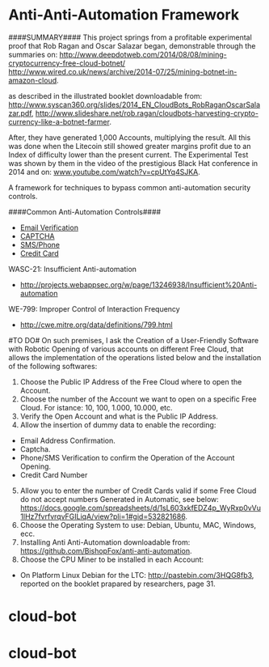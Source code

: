 Anti-Anti-Automation Framework
====================
####SUMMARY####
This project springs from a profitable experimental proof that Rob Ragan and Oscar Salazar began, demonstrable through the summaries on:
http://www.deepdotweb.com/2014/08/08/mining-cryptocurrency-free-cloud-botnet/
http://www.wired.co.uk/news/archive/2014-07/25/mining-botnet-in-amazon-cloud.

as described in the illustrated booklet downloadable from:
http://www.syscan360.org/slides/2014_EN_CloudBots_RobRaganOscarSalazar.pdf,
http://www.slideshare.net/rob.ragan/cloudbots-harvesting-crypto-currency-like-a-botnet-farmer.

After, they have generated 1,000 Accounts, multiplying the result. All this was done when the Litecoin still showed greater margins profit due to an Index of difficulty lower than the present current. The Experimental Test was shown by them in the video of the prestigious Black Hat conference in 2014 and on:
www.youtube.com/watch?v=cpUtYq4SJKA.

A framework for techniques to bypass common anti-automation security controls. 

####Common Anti-Automation Controls####
- <a href="https://docs.google.com/spreadsheets/d/1sL603xkfEDZ4p_WyRxp0vVu1lHz7fvrfvrqvFGILiqA/view?pli=1#gid=966295351">Email Verification</a>
- <a href="https://docs.google.com/spreadsheets/d/1sL603xkfEDZ4p_WyRxp0vVu1lHz7fvrfvrqvFGILiqA/view#gid=103206051">CAPTCHA</a>
- <a href="https://docs.google.com/spreadsheets/d/1sL603xkfEDZ4p_WyRxp0vVu1lHz7fvrfvrqvFGILiqA/view?pli=1#gid=1796857230">SMS/Phone</a>
- <a href="https://docs.google.com/spreadsheets/d/1sL603xkfEDZ4p_WyRxp0vVu1lHz7fvrfvrqvFGILiqA/view#gid=532821686">Credit Card</a>


WASC-21: Insufficient Anti-automation
- http://projects.webappsec.org/w/page/13246938/Insufficient%20Anti-automation

WE-799: Improper Control of Interaction Frequency
- http://cwe.mitre.org/data/definitions/799.html


#TO DO#
On such premises, I ask the Creation of a User-Friendly Software with Robotic Opening of various accounts on different Free Cloud, that allows the implementation of the operations listed below and the installation of the following softwares:

1. Choose the Public IP Address of the Free Cloud where to open the Account.
2. Choose the number of the Account we want to open on a specific Free Cloud. For istance: 10, 100, 1.000, 10.000, etc.
3. Verify the Open Account and what is the Public IP Address.
4. Allow the insertion of dummy data to enable the recording:
- Email Address Confirmation.
- Captcha.
- Phone/SMS Verification to confirm the Operation of the Account Opening.
- Credit Card Number
5. Allow you to enter the number of Credit Cards valid if some Free Cloud do not accept numbers Generated in Automatic, see below: https://docs.google.com/spreadsheets/d/1sL603xkfEDZ4p_WyRxp0vVu1lHz7fvrfvrqvFGILiqA/view?pli=1#gid=532821686.
6. Choose the Operating System to use: Debian, Ubuntu, MAC, Windows, ecc.
7. Installing Anti Anti-Automation downloadable from: https://github.com/BishopFox/anti-anti-automation.
8. Choose the CPU Miner to be installed in each Account:
- On Platform Linux Debian for the LTC: http://pastebin.com/3HQG8fb3, reported on the booklet prapared by researchers, page 31.
# cloud-bot
# cloud-bot
